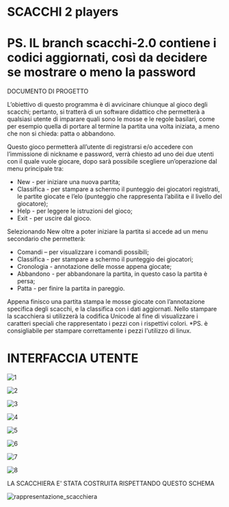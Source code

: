 # SCACCHI 2 players

# PS. IL branch scacchi-2.0 contiene i codici aggiornati, così da decidere se mostrare o meno la password

DOCUMENTO DI PROGETTO

L’obiettivo di questo programma è di avvicinare chiunque al gioco degli scacchi; pertanto, si tratterà di un software didattico che permetterà a qualsiasi utente di imparare quali sono le mosse e le regole basilari, come per esempio quella di portare al termine la partita una volta iniziata, a meno che non si chieda: patta o abbandono. 

Questo gioco permetterà all’utente di registrarsi e/o accedere con l’immissione di nickname e password, verrà chiesto ad uno dei due utenti con il quale vuole giocare, dopo sarà possibile scegliere un’operazione dal menu principale tra: 
-	New - per iniziare una nuova partita;
-	Classifica - per stampare a schermo il punteggio dei giocatori registrati, le partite giocate e l’elo (punteggio che rappresenta l’abilita e il livello del giocatore);
-	Help - per leggere le istruzioni del gioco;
-	Exit - per uscire dal gioco.

Selezionando New oltre a poter iniziare la partita si accede ad un menu secondario che permetterà:
-	Comandi – per visualizzare i comandi possibili;
-	Classifica - per stampare a schermo il punteggio dei giocatori;
-	Cronologia - annotazione delle mosse appena giocate;
-	Abbandono - per abbandonare la partita, in questo caso la partita è persa;
-	Patta - per finire la partita in pareggio.

Appena finisco una partita stampa le mosse giocate con l’annotazione specifica degli scacchi, e la classifica con i dati aggiornati.
Nello stampare la scacchiera si utilizzerà la codifica Unicode al fine di visualizzare i caratteri speciali che rappresentato i pezzi con i rispettivi colori.
*PS. è consigliabile per stampare correttamente i pezzi l'utilizzo di linux.

# INTERFACCIA UTENTE

![1](https://user-images.githubusercontent.com/83581773/189664917-466846cd-6e8a-41b0-b25e-43deb01bb95a.png)

![2](https://user-images.githubusercontent.com/83581773/189666136-9594ea91-28b3-4b84-91fb-9eaa97912618.png)

![3](https://user-images.githubusercontent.com/83581773/189666186-eaccb595-ff4a-4db0-9ed7-ef4ca3c97dbf.png)

![4](https://user-images.githubusercontent.com/83581773/189666267-29b914c8-503d-4e36-9e48-b238c70776e6.png)

![5](https://user-images.githubusercontent.com/83581773/189666305-49716d56-2631-461c-8a9f-805ee74dbf7c.png)

![6](https://user-images.githubusercontent.com/83581773/189666310-924d16d4-c54f-4c50-a11f-f0572d84bbba.png)

![7](https://user-images.githubusercontent.com/83581773/189666313-f5954416-dddc-4bbc-a482-6ad8474ae260.png)

![8](https://user-images.githubusercontent.com/83581773/189666316-68323222-a913-4ffe-b743-c021adf57408.png)


LA SCACCHIERA E' STATA COSTRUITA RISPETTANDO QUESTO SCHEMA

![rappresentazione_scacchiera](https://user-images.githubusercontent.com/83581773/189666734-a6d6eb95-f1be-4432-a0f2-775c073c5bfc.png)
